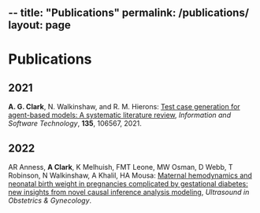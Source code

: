 --
title: "Publications"
permalink: /publications/
layout: page
---
# Publications
## 2021
**A. G. Clark**, N. Walkinshaw, and R. M. Hierons: [Test case generation for agent-based models: A systematic literature review](https://arxiv.org/abs/2103.07370), *Information and Software Technology*, **135**, 106567, 2021.

## 2022
AR Anness, **A Clark**, K Melhuish, FMT Leone, MW Osman, D Webb, T Robinson, N Walkinshaw, A Khalil, HA Mousa: [Maternal hemodynamics and neonatal birth weight in pregnancies complicated by gestational diabetes: new insights from novel causal inference analysis modeling](https://obgyn.onlinelibrary.wiley.com/doi/abs/10.1002/uog.24864), *Ultrasound in Obstetrics & Gynecology*.
